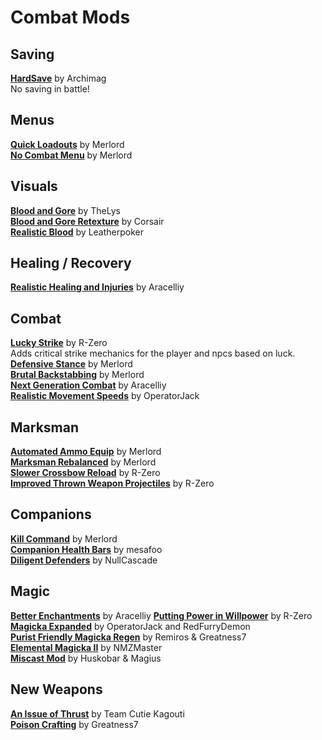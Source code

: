 # Combat Mods

## Saving
[**HardSave**](https://www.nexusmods.com/morrowind/mods/47170) by Archimag  
No saving in battle!

## Menus
[**Quick Loadouts**](https://www.nexusmods.com/morrowind/mods/46708) by Merlord  
[**No Combat Menu**](https://www.nexusmods.com/morrowind/mods/46732) by Merlord  

## Visuals
[**Blood and Gore**](http://mw.modhistory.com/download-44-14938) by TheLys  
[**Blood and Gore Retexture**](https://www.nexusmods.com/morrowind/mods/44296) by Corsair  
[**Realistic Blood**](http://mw.modhistory.com/download-26-10419) by Leatherpoker  

## Healing / Recovery
[**Realistic Healing and Injuries**](https://www.nexusmods.com/morrowind/mods/47084) by Aracelliy  

## Combat
[**Lucky Strike**](https://www.nexusmods.com/morrowind/mods/45765?tab=description) by R-Zero  
Adds critical strike mechanics for the player and npcs based on luck.
[**Defensive Stance**](https://www.nexusmods.com/morrowind/mods/46845) by Merlord  
[**Brutal Backstabbing**](https://www.nexusmods.com/morrowind/mods/45890) by Merlord  
[**Next Generation Combat**](https://www.nexusmods.com/morrowind/mods/46993) by Aracelliy  
[**Realistic Movement Speeds**](https://www.nexusmods.com/morrowind/mods/46248) by OperatorJack  


## Marksman
[**Automated Ammo Equip**](https://www.nexusmods.com/morrowind/mods/45845) by Merlord  
[**Marksman Rebalanced**](https://www.nexusmods.com/morrowind/mods/46715) by Merlord  
[**Slower Crossbow Reload**](https://www.nexusmods.com/morrowind/mods/44757) by R-Zero  
[**Improved Thrown Weapon Projectiles**](https://www.nexusmods.com/morrowind/mods/44763) by R-Zero  

## Companions
[**Kill Command**](https://www.nexusmods.com/morrowind/mods/46723) by Merlord  
[**Companion Health Bars**](https://www.nexusmods.com/morrowind/mods/46136) by mesafoo  
[**Diligent Defenders**](https://www.nexusmods.com/morrowind/mods/45717) by NullCascade  

## Magic
[**Better Enchantments**](https://www.nexusmods.com/morrowind/mods/47136) by Aracelliy
[**Putting Power in Willpower**](https://www.nexusmods.com/morrowind/mods/45742) by R-Zero  
[**Magicka Expanded**](https://www.nexusmods.com/morrowind/mods/47111) by OperatorJack and RedFurryDemon  
[**Purist Friendly Magicka Regen**](https://www.nexusmods.com/morrowind/mods/45636) by Remiros & Greatness7  
[**Elemental Magicka II**](https://www.nexusmods.com/morrowind/mods/42106) by NMZMaster  
[**Miscast Mod**](http://mw.modhistory.com/download-53-12215) by Huskobar & Magius  

## New Weapons
[**An Issue of Thrust**](https://www.nexusmods.com/morrowind/mods/44650) by Team Cutie Kagouti  
[**Poison Crafting**](https://www.nexusmods.com/morrowind/mods/45729) by Greatness7  
